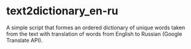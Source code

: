 # text2dictionary_en-ru
A simple script that formes an ordered dictionary of unique words taken from the text with translation of words from English to Russian (Google Translate API).
